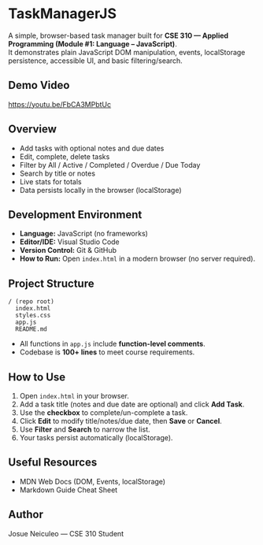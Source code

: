 # TaskManagerJS

A simple, browser-based task manager built for **CSE 310 — Applied Programming (Module #1: Language – JavaScript)**.  
It demonstrates plain JavaScript DOM manipulation, events, localStorage persistence, accessible UI, and basic filtering/search.

## Demo Video
https://youtu.be/FbCA3MPbtUc
 
## Overview
- Add tasks with optional notes and due dates
- Edit, complete, delete tasks
- Filter by All / Active / Completed / Overdue / Due Today
- Search by title or notes
- Live stats for totals
- Data persists locally in the browser (localStorage)

## Development Environment
- **Language:** JavaScript (no frameworks)
- **Editor/IDE:** Visual Studio Code
- **Version Control:** Git & GitHub
- **How to Run:** Open `index.html` in a modern browser (no server required).

## Project Structure
```
/ (repo root)
  index.html
  styles.css
  app.js
  README.md
```
- All functions in `app.js` include **function-level comments**.
- Codebase is **100+ lines** to meet course requirements.

## How to Use
1. Open `index.html` in your browser.
2. Add a task title (notes and due date are optional) and click **Add Task**.
3. Use the **checkbox** to complete/un-complete a task.
4. Click **Edit** to modify title/notes/due date, then **Save** or **Cancel**.
5. Use **Filter** and **Search** to narrow the list.
6. Your tasks persist automatically (localStorage).



## Useful Resources
- MDN Web Docs (DOM, Events, localStorage)
- Markdown Guide Cheat Sheet

## Author
Josue Neiculeo — CSE 310 Student

